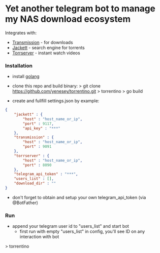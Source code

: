 # Yet another telegram bot to manage my NAS download ecosystem

Integrates with:
- [Transmission](https://github.com/transmission/transmission) - for downloads
- [Jackett](https://github.com/Jackett/Jackett) - search engine for torrents
- [Torrserver](https://github.com/YouROK/TorrServer) - instant watch videos

### Installation
 - install [golang](https://go.dev/doc/install)
 - clone this repo and build binary:
\> git clone https://github.com/yenesey/torrentino.git
\> torrentino
\> go build


- create and fullfill settings.json by example:
```json
{
    "jackett" : {
        "host" : "host_name_or_ip",
        "port" : 9117,
        "api_key" : "***"
    },
    "transmission" : {
        "host" : "host_name_or_ip",
        "port" : 9091
    },
    "torrserver" : {
        "host" : "host_name_or_ip",
        "port" : 8090
    },
    "telegram_api_token" : "***",
    "users_list" : [],
    "download_dir" : ""
}
```
- don't forget to obtain and setup your own telegram_api_token (via @BotFather)

### Run
 - append your telegram user id to "users_list" and start bot
    - first run with empty "users_list" in config, you'll see ID on any interaction with bot

\> torrentino